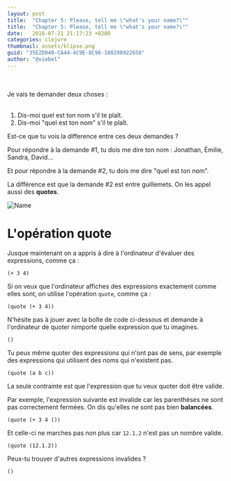 ```yaml
---
layout: post
title:  "Chapter 5: Please, tell me \"what's your name?\""
title:  "Chapter 5: Please, tell me \"what's your name?\""
date:   2016-07-21 21:17:23 +0200
categories: clojure
thumbnail: assets/klipse.png
guid: "35E2D040-CA44-4C9E-8C96-180298922658"
author: "@viebel"
---
```


<!-- --- -->
<!-- layout: post -->
<!-- title:  "Chapter 5: Please, tell me \"what's your name?\"" -->
<!-- title:  "Chapter 5: Please, tell me \"what's your name?\"" -->
<!-- date:   2016-07-21 21:17:23 +0200 -->
<!-- categories: clojure -->
<!-- thumbnail: assets/klipse.png -->
<!-- guid: "35E2D040-CA44-4C9E-8C96-180298922658" -->
<!-- author: "@viebel" -->
<!-- --- -->



<br/>
<br/>
<!-- I'm gonna ask you two different requests: -->
Je vais te demander deux choses :
<br/>
<br/>

<!-- 1. Please, tell me what's your name -->
<!-- 2. Please, tell me "what's your name" -->
1. Dis-moi quel est ton nom s'il te plaît.
2. Dis-moi "quel est ton nom" s'il te plaît.

<!-- Do you see the difference between the two requests? -->
Est-ce que tu vois la difference entre ces deux demandes ?

<!-- To request #1, you will answer by telling me your name: John, Emily, Sandra, David... -->
Pour répondre à la demande #1, tu dois me dire ton nom : Jonathan, Émilie, Sandra, David…

<!-- And to request #2, you will answer by telling: "what's your name". -->
Et pour répondre à la demande #2, tu dois me dire "quel est ton nom".

<!-- The difference is that in request #2, there are quotes. -->
La différence est que la demande #2 est entre guillemets. On les appel aussi des **quotes**.

![Name](/assets/images/what_name.jpg)

<!-- # The quote operation -->

# L'opération quote

<!-- Until now, we learned how to tell the computer to evaluate expressions, like this: -->
Jusque maintenant on a appris à dire à l'ordinateur d'évaluer des expressions, comme ça :

~~~klipse
(+ 3 4)
~~~

<!-- If we want the computer to display expressions exactly as they are, we use the `quote` operation, like this: -->
Si on veux que l'ordinateur affiches des expressions exactement comme elles sont, on utilise l'opération `quote`, comme ça :

~~~klipse
(quote (+ 3 4))
~~~

<!-- Feel free to play with the box below and ask the computer to quote any expression that you want -->
N'hésite pas à jouer avec la boîte de code ci-dessous et demande à l'ordinateur de quoter nimporte quelle expression que tu imagines.

~~~klipse
()
~~~

<!-- You can quote even expressions that have no sense, for example using variables that don't exist: -->
Tu peux même quoter des expressions qui n'ont pas de sens, par exemple des expressions qui utilisent des noms qui n'existent pas.

~~~klipse
(quote (a b c))
~~~


<!-- The only restriction is that the expression that you want to quote must be valid. -->
La seule contrainte est que l'expression que tu veux quoter doit être valide.

<!-- For instance, the following expression doesn't work because the parentheses are not balanced: -->
Par exemple, l'expression suivante est invalide car les parenthèses ne sont pas correctement fermées. On dis qu'elles ne sont pas bien **balancées**.

~~~klipse
(quote (+ 3 4 ())
~~~

<!-- And this one doesn't work because `12.1.2` is not a valid number: -->
Et celle-ci ne marches pas non plus car `12.1.2` n'est pas un nombre valide.

~~~klipse
(quote (12.1.2))
~~~

<!-- Can you think about other invalid expressions? -->
Peux-tu trouver d'autres expressions invalides ?

~~~klipse
()
~~~

